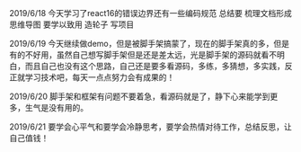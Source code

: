 2019/6/18 今天学习了react16的错误边界还有一些编码规范 总结要 梳理文档形成思维导图 要学以致用 造轮子 写项目

2019/6/19 今天继续做demo，但是被脚手架搞蒙了，现在的脚手架真的多，但是有的不好用，虽然自己想写脚手架但是还是差太远，光是脚手架的源码就看不明白，而且自己也没有这个思路，自己还是要多看源码，多练，多猜想，多实践，反正就学习技术吧，每天一点点努力会有成果的！

2019/6/20 脚手架和框架有问题不要着急，看源码就是了，静下心来能学到更多，生气是没有用的。

2019/6/21 要学会心平气和要学会冷静思考，要学会热情对待工作，总结反思，让自己值钱！
